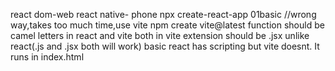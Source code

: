 react dom-web
react native- phone
npx create-react-app 01basic //wrong way,takes too much time,use vite
npm create vite@latest
function should be camel letters in react and vite both
in vite extension should be .jsx unlike react(.js and .jsx both will work)
basic react has scripting but vite doesnt. It runs <script type="module" src="src/main.jsx"></script> in index.html